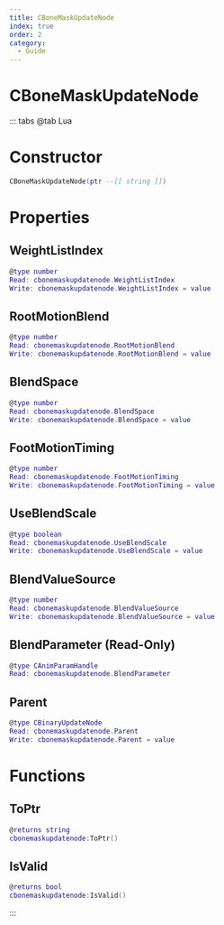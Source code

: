 ```yaml
---
title: CBoneMaskUpdateNode
index: true
order: 2
category:
  - Guide
---
```


# CBoneMaskUpdateNode

::: tabs
@tab Lua
# Constructor
```lua
CBoneMaskUpdateNode(ptr --[[ string ]])
```
# Properties
## WeightListIndex 
```lua
@type number
Read: cbonemaskupdatenode.WeightListIndex
Write: cbonemaskupdatenode.WeightListIndex = value
```
## RootMotionBlend 
```lua
@type number
Read: cbonemaskupdatenode.RootMotionBlend
Write: cbonemaskupdatenode.RootMotionBlend = value
```
## BlendSpace 
```lua
@type number
Read: cbonemaskupdatenode.BlendSpace
Write: cbonemaskupdatenode.BlendSpace = value
```
## FootMotionTiming 
```lua
@type number
Read: cbonemaskupdatenode.FootMotionTiming
Write: cbonemaskupdatenode.FootMotionTiming = value
```
## UseBlendScale 
```lua
@type boolean
Read: cbonemaskupdatenode.UseBlendScale
Write: cbonemaskupdatenode.UseBlendScale = value
```
## BlendValueSource 
```lua
@type number
Read: cbonemaskupdatenode.BlendValueSource
Write: cbonemaskupdatenode.BlendValueSource = value
```
## BlendParameter (Read-Only)
```lua
@type CAnimParamHandle
Read: cbonemaskupdatenode.BlendParameter
```
## Parent 
```lua
@type CBinaryUpdateNode
Read: cbonemaskupdatenode.Parent
Write: cbonemaskupdatenode.Parent = value
```
# Functions
## ToPtr
```lua
@returns string
cbonemaskupdatenode:ToPtr()
```
## IsValid
```lua
@returns bool
cbonemaskupdatenode:IsValid()
```

:::